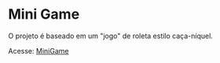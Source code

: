 #  Mini Game

O projeto é baseado em um "jogo" de roleta estilo caça-níquel. 

Acesse: [MiniGame](https://theedudev.github.io/MiniGame/)
